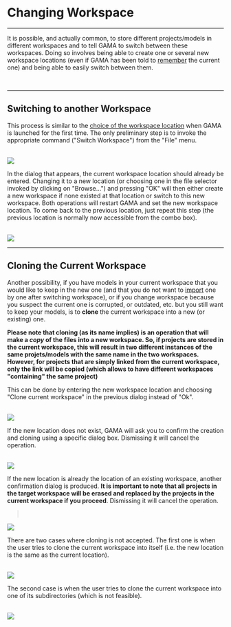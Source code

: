 # Changing Workspace

---

It is possible, and actually common, to store different projects/models in different workspaces and to tell GAMA to switch between these workspaces. Doing so involves being able to create one or several new workspace locations (even if GAMA has been told to [remember](G__Launching#Choosing_a_Workspace.md) the current one) and being able to easily switch between them.


<br />

---

## Switching to another Workspace
This process is similar to the [choice of the workspace location](G__Launching#Choosing_a_Workspace.md) when GAMA is launched for the first time. The only preliminary step is to invoke the appropriate command ("Switch Workspace") from the "File" menu.

<br />
<img src='https://gama-platform.googlecode.com/svn/wiki/images/first_launch/menu_switch.png' /> <br />

In the dialog that appears, the current workspace location should already be entered. Changing it to a new location (or choosing one in the file selector invoked by clicking on "Browse…") and pressing "OK" will then either create a new workspace if none existed at that location or switch to this new workspace. Both operations will restart GAMA and set the new workspace location. To come back to the previous location, just repeat this step (the previous location is normally now accessible from the combo box).

<br />
<img src='https://gama-platform.googlecode.com/svn/wiki/images/first_launch/dialog_switch_ok.png' />
<br />

---

## Cloning the Current Workspace
Another possibility, if you have models in your current workspace that you would like to keep in the new one (and that you do not want to [import](G__ImportingModels.md) one by one after switching workspace), or if you change workspace because you suspect the current one is corrupted, or outdated, etc. but you still want to keep your models, is to **clone** the current workspace into a new (or existing) one.

**Please note that cloning (as its name implies) is an operation that will make a _copy_ of the files into a new workspace. So, if projects are stored in the current workspace, this will result in two different instances of the same projets/models with the same name in the two workspaces. However, for projects that are simply linked from the current workspace, only the link will be copied (which allows to have different workspaces "containing" the same project)**

This can be done by entering the new workspace location and choosing "Clone current workspace" in the previous dialog instead of "Ok".

<br />
<img src='https://gama-platform.googlecode.com/svn/wiki/images/first_launch/dialog_switch_clone.png' />
<br />

If the new location does not exist, GAMA will ask you to confirm the creation and cloning using a specific dialog box. Dismissing it will cancel the operation.

<br />
<img src='https://gama-platform.googlecode.com/svn/wiki/images/first_launch/clone_confirm_new.png' />
<br />

If the new location is already the location of an existing workspace, another confirmation dialog is produced. **It is important to note that all projects in the target workspace will be erased and replaced by the projects in the current workspace if you proceed**. Dismissing it will cancel the operation.

> <br />
<img src='https://gama-platform.googlecode.com/svn/wiki/images/first_launch/clone_confirm_existing.png' />
<br />

There are two cases where cloning is not accepted. The first one is when the user tries to clone the current workspace into itself (i.e. the new location is the same as the current location).

<br />
<img src='https://gama-platform.googlecode.com/svn/wiki/images/first_launch/close_error_same.png' />
<br />

The second case is when the user tries to clone the current workspace into one of its subdirectories (which is not feasible).

<br />
<img src='https://gama-platform.googlecode.com/svn/wiki/images/first_launch/close_error_subdir.png' />
<br />